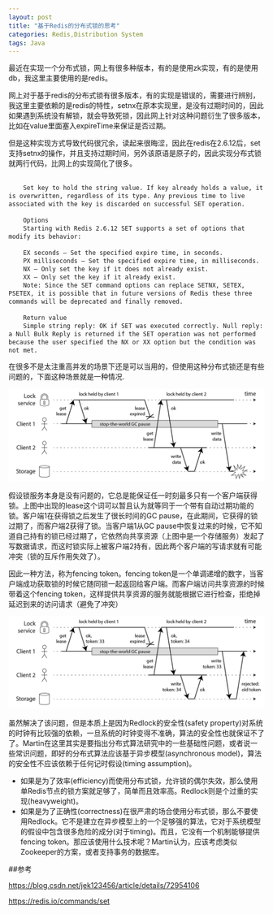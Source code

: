 ```yaml
---
layout: post
title: "基于Redis的分布式锁的思考"
categories: Redis,Distribution System
tags: Java
---
```

最近在实现一个分布式锁，网上有很多种版本，有的是使用zk实现，有的是使用db，我这里主要使用的是redis。

网上对于基于redis的分布式锁有很多版本，有的实现是错误的，需要进行辨别，我这里主要依赖的是redis的特性，setnx在原本实现里，是没有过期时间的，因此如果遇到系统没有解锁，就会导致死锁，因此网上针对这种问题衍生了很多版本，比如在value里面塞入expireTime来保证是否过期。

但是这种实现方式导致代码很冗余，读起来很晦涩，因此在redis在2.6.12后，set支持setnx的操作，并且支持过期时间，另外该原语是原子的，因此实现分布式锁就两行代码，比网上的实现简化了很多。

<pre><code>
    Set key to hold the string value. If key already holds a value, it is overwritten, regardless of its type. Any previous time to live associated with the key is discarded on successful SET operation.

    Options
    Starting with Redis 2.6.12 SET supports a set of options that modify its behavior:

    EX seconds — Set the specified expire time, in seconds.
    PX milliseconds — Set the specified expire time, in milliseconds.
    NX — Only set the key if it does not already exist.
    XX — Only set the key if it already exist.
    Note: Since the SET command options can replace SETNX, SETEX, PSETEX, it is possible that in future versions of Redis these three commands will be deprecated and finally removed.

    Return value
    Simple string reply: OK if SET was executed correctly. Null reply: a Null Bulk Reply is returned if the SET operation was not performed because the user specified the NX or XX option but the condition was not met.
</code></pre>

在很多不是太注重高并发的场景下还是可以当用的，但使用这种分布式锁还是有些问题的，下面这种场景就是一种情况.

![](/assets/pic/unsafe-lock.png)

假设锁服务本身是没有问题的，它总是能保证任一时刻最多只有一个客户端获得锁。上图中出现的lease这个词可以暂且认为就等同于一个带有自动过期功能的锁。客户端1在获得锁之后发生了很长时间的GC pause，在此期间，它获得的锁过期了，而客户端2获得了锁。当客户端1从GC pause中恢复过来的时候，它不知道自己持有的锁已经过期了，它依然向共享资源（上图中是一个存储服务）发起了写数据请求，而这时锁实际上被客户端2持有，因此两个客户端的写请求就有可能冲突（锁的互斥作用失效了）。

因此一种方法，称为fencing token。fencing token是一个单调递增的数字，当客户端成功获取锁的时候它随同锁一起返回给客户端。而客户端访问共享资源的时候带着这个fencing token，这样提供共享资源的服务就能根据它进行检查，拒绝掉延迟到来的访问请求（避免了冲突）

![](/assets/pic/fencing-tokens.png)

虽然解决了该问题，但是本质上是因为Redlock的安全性(safety property)对系统的时钟有比较强的依赖，一旦系统的时钟变得不准确，算法的安全性也就保证不了了。Martin在这里其实是要指出分布式算法研究中的一些基础性问题，或者说一些常识问题，即好的分布式算法应该基于异步模型(asynchronous model)，算法的安全性不应该依赖于任何记时假设(timing assumption)。

*    如果是为了效率(efficiency)而使用分布式锁，允许锁的偶尔失效，那么使用单Redis节点的锁方案就足够了，简单而且效率高。Redlock则是个过重的实现(heavyweight)。
*    如果是为了正确性(correctness)在很严肃的场合使用分布式锁，那么不要使用Redlock。它不是建立在异步模型上的一个足够强的算法，它对于系统模型的假设中包含很多危险的成分(对于timing)。而且，它没有一个机制能够提供fencing token。那应该使用什么技术呢？Martin认为，应该考虑类似Zookeeper的方案，或者支持事务的数据库。

##参考

https://blog.csdn.net/jek123456/article/details/72954106

https://redis.io/commands/set